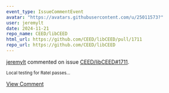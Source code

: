 ```yaml
---
event_type: IssueCommentEvent
avatar: "https://avatars.githubusercontent.com/u/25011573?"
user: jeremylt
date: 2024-11-21
repo_name: CEED/libCEED
html_url: https://github.com/CEED/libCEED/pull/1711
repo_url: https://github.com/CEED/libCEED
---
```


<a href='https://github.com/jeremylt' target='_blank'>jeremylt</a> commented on issue <a href='https://github.com/CEED/libCEED/pull/1711' target='_blank'>CEED/libCEED#1711</a>.

<small>Local testing for Ratel passes...</small>

<a href='https://github.com/CEED/libCEED/pull/1711' target='_blank'>View Comment</a>